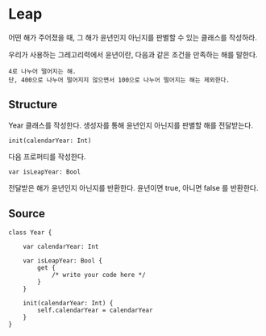 # Leap

어떤 해가 주어졌을 때, 그 해가 윤년인지 아닌지를 판별할 수 있는 클래스를 작성하라.

우리가 사용하는 그레고리력에서 윤년이란, 다음과 같은 조건을 만족하는 해를 말한다.

    4로 나누어 떨어지는 해.
    단, 400으로 나누어 떨어지지 않으면서 100으로 나누어 떨어지는 해는 제외한다.

## Structure 

Year 클래스를 작성한다. 생성자를 통해 윤년인지 아닌지를 판별할 해를 전달받는다.

    init(calendarYear: Int)

다음 프로퍼티를 작성한다.

    var isLeapYear: Bool

전달받은 해가 윤년인지 아닌지를 반환한다. 윤년이면 true, 아니면 false 를 반환한다.

## Source

    class Year {

        var calendarYear: Int

        var isLeapYear: Bool {
            get {
                /* write your code here */
            }
        }

        init(calendarYear: Int) {
            self.calendarYear = calendarYear
        }
    }

